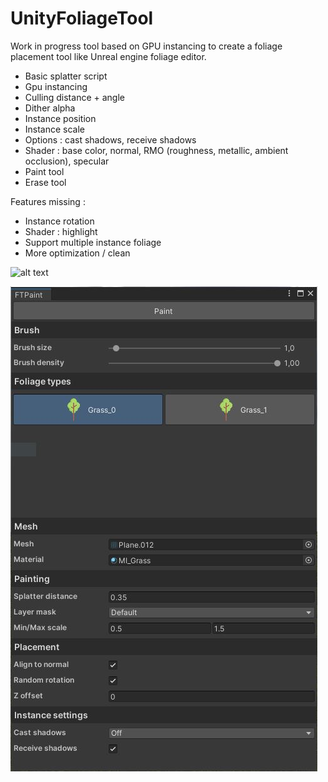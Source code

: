# UnityFoliageTool

Work in progress tool based on GPU instancing to create a foliage placement tool like Unreal engine foliage editor.

- Basic splatter script
- Gpu instancing
- Culling distance + angle
- Dither alpha
- Instance position
- Instance scale
- Options : cast shadows, receive shadows
- Shader : base color, normal, RMO (roughness, metallic, ambient occlusion), specular
- Paint tool
- Erase tool

Features missing :
- Instance rotation
- Shader : highlight
- Support multiple instance foliage
- More optimization / clean

![alt text](/Assets/Screenshots/Screen.jpg)

![alt text](/Assets/Screenshots/Tool.JPG)
